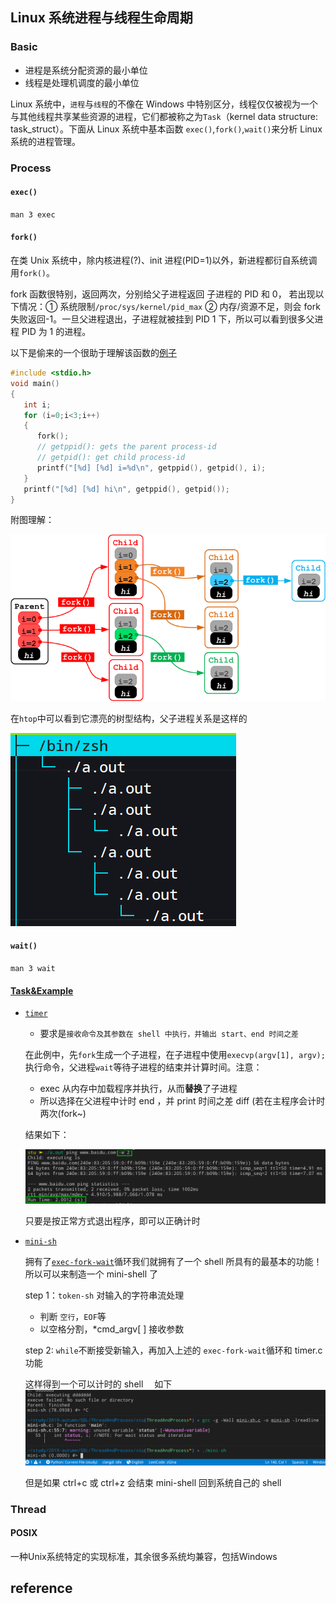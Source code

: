 ## Linux 系统进程与线程生命周期

### Basic

- 进程是系统分配资源的最小单位
- 线程是处理机调度的最小单位

Linux 系统中，`进程`与`线程`的不像在 Windows 中特别区分，线程仅仅被视为一个与其他线程共享某些资源的进程，它们都被称之为`Task`（kernel data structure: task_struct）。下面从 Linux 系统中基本函数 `exec()`,`fork()`,`wait()`来分析 Linux 系统的进程管理。

### Process

#### `exec()`

`man 3 exec`

#### `fork()`

在类 Unix 系统中，除内核进程(?)、init 进程(PID=1)以外，新进程都衍自系统调用`fork()`。

fork 函数很特别，返回两次，分别给父子进程返回 子进程的 PID 和 0， 若出现以下情况：① 系统限制`/proc/sys/kernel/pid_max` ② 内存/资源不足，则会 fork 失败返回-1。一旦父进程退出，子进程就被挂到 PID 1 下，所以可以看到很多父进程 PID 为 1 的进程。

以下是偷来的一个很助于理解该函数的[例子](https://stackoverflow.com/questions/26793402/visually-what-happens-to-fork-in-a-for-loop)

```C
#include <stdio.h>
void main()
{
   int i;
   for (i=0;i<3;i++)
   {
      fork();
      // getppid(): gets the parent process-id
      // getpid(): get child process-id
      printf("[%d] [%d] i=%d\n", getppid(), getpid(), i);
   }
   printf("[%d] [%d] hi\n", getppid(), getpid());
}
```

附图理解：

![](imgs/fork.png)

在`htop`中可以看到它漂亮的树型结构，父子进程关系是这样的

![](imgs/tree.png)

#### `wait()`

`man 3 wait`

#### [Task&Example](https://www.usna.edu/Users/cs/aviv/classes/ic221/s17/lab/07/lab.html)

- [`timer`](examples/time.c)

  - 要求是`接收命令及其参数在 shell 中执行，并输出 start、end 时间之差`

  在此例中，先`fork`生成一个子进程，在子进程中使用`execvp(argv[1], argv);`执行命令，父进程`wait`等待子进程的结束并计算时间。注意：

  - exec 从内存中加载程序并执行，从而**替换**了子进程
  - 所以选择在父进程中计时 end ，并 print 时间之差 diff (若在主程序会计时两次(fork~)

  结果如下：

  ![](imgs/ping.png)

  只要是按正常方式退出程序，即可以正确计时

- [`mini-sh`](examples/mini-sh.c)

  拥有了[`exec-fork-wait`](examples/exec_fork_wait.c)循环我们就拥有了一个 shell 所具有的最基本的功能！所以可以来制造一个 mini-shell 了

  step 1：`token-sh` 对输入的字符串流处理

  - 判断 `空行`，`EOF`等
  - 以空格分割，\*cmd_argv[ ] 接收参数

  step 2: `while`不断接受新输入，再加入上述的 `exec-fork-wait`循环和 timer.c 功能

  这样得到一个可以计时的 shell 　如下
  ![](imgs/shell.gif)

  但是如果 ctrl+c 或 ctrl+z 会结束 mini-shell 回到系统自己的 shell

### Thread

#### POSIX

一种Unix系统特定的实现标准，其余很多系统均兼容，包括Windows

## reference
